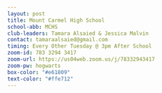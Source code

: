 ```yaml
---
layout: post
title: Mount Carmel High School
school-abb: MCHS
club-leaders: Tamara Alsaied & Jessica Malvin
contact: tamaraalsaied@gmail.com
timing: Every Other Tuesday @ 3pm After School
zoom-id: 783 3294 3417 
zoom-url: https://us04web.zoom.us/j/78332943417
zoom-pw: hogwarts
box-color: "#e61809"
text-color: "#ffe712"
---
```

